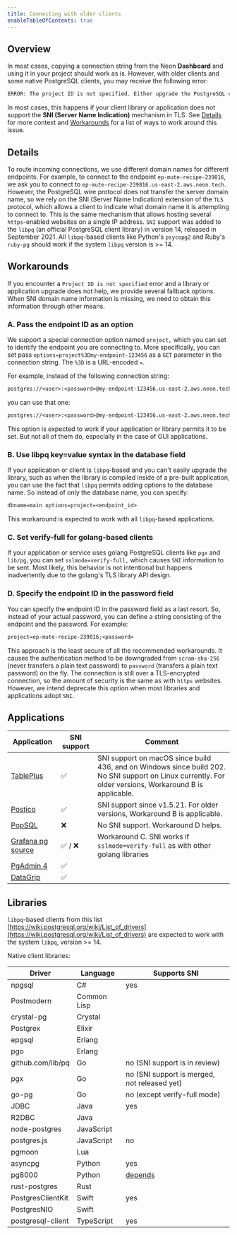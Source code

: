 ```yaml
---
title: Connecting with older clients
enableTableOfContents: true
---
```


## Overview

In most cases, copying a connection string from the Neon **Dashboard** and using it in your project should work as is. However, with older clients and some native PostgreSQL clients, you may receive the following error:

```txt
ERROR: The project ID is not specified. Either upgrade the PostgreSQL client library (libpq) for SNI support or pass the project ID (the first part of the domain name) as a parameter: '&options=project%3D'. See [https://neon.tech/sni](https://neon.tech/sni) for more information.
```

In most cases, this happens if your client library or application does not support the **SNI (Server Name Indication)** mechanism in TLS. See [Details](#details) for more context and [Workarounds](#workarounds) for a list of ways to work around this issue.

## Details

To route incoming connections, we use different domain names for different endpoints. For example, to connect to the endpoint `ep-mute-recipe-239816`, we ask you to connect to `ep-mute-recipe-239816.us-east-2.aws.neon.tech`. However, the PostgreSQL wire protocol does not transfer the server domain name, so we rely on the SNI (Server Name Indication) extension of the `TLS` protocol, which allows a client to indicate what domain name it is attempting to connect to. This is the same mechanism that allows hosting several `https`-enabled websites on a single IP address. `SNI` support was added to the `libpq` (an official PostgreSQL client library) in version 14, released in September 2021. All `libpq`-based clients like Python's `psycopg2` and Ruby's `ruby-pg` should work if the system `libpq`  version is >= 14.

## Workarounds

If you encounter a `Project ID is not specified` error and a library or application upgrade does not help, we provide several fallback options. When SNI domain name information is missing, we need to obtain this information through other means.

### A. Pass the endpoint ID as an option

We support a special connection option named `project,` which you can set to identify the endpoint you are connecting to. More specifically, you can set pass `options=project%3Dmy-endpoint-123456` as a `GET` parameter in the connection string. The `%3D` is a URL-encoded `=`.

For example, instead of the following connection string:

```txt
postgres://<user>:<password>@my-endpoint-123456.us-east-2.aws.neon.tech/main
```

you can use that one:

```txt
postgres://<user>:<password>@my-endpoint-123456.us-east-2.aws.neon.tech/main?options=project%3Dmy-endpoint-123456
```

This option is expected to work if your application or library permits it to be set. But not all of them do, especially in the case of GUI applications.

### B. Use libpq key=value syntax in the database field

If your application or client is `libpq`-based and you can't easily upgrade the library, such as when the library is compiled inside of a pre-built application, you can use the fact that `libpq` permits adding options to the database name. So instead of only the database name, you can specify:

```txt
dbname=main options=project=<endpoint_id>
```

This workaround is expected to work with all `libpq`-based applications.

### C. Set verify-full for golang-based clients

If your application or service uses golang PostgreSQL clients like `pgx` and `lib/pg`, you can set `sslmode=verify-full,` which causes `SNI` information to be sent. Most likely, this behavior is not intentional but happens inadvertently due to the golang's TLS library API design.

### D. Specify the endpoint ID in the password field

You can specify the endpoint ID in the password field as a last resort. So, instead of your actual password, you can define a string consisting of the endpoint and the password. For example:

```txt
project=ep-mute-recipe-239816;<password>
```

This approach is the least secure of all the recommended workarounds. It causes the authentication method to be downgraded from `scram-sha-256` (never transfers a plain text password) to `password` (transfers a plain text password) on the fly. The connection is still over a TLS-encrypted connection, so the amount of security is the same as with `https` websites. However, we intend deprecate this option when most libraries and applications adopt `SNI`.

## Applications

| Application                                                                        | SNI support | Comment                                                                                                                          |
| ---------------------------------------------------------------------------------- | ----------- | -------------------------------------------------------------------------------------------------------------------------------- |
| [TablePlus](https://tableplus.com)                                                 | ✅          | SNI support on macOS since build 436, and on Windows since build 202. No SNI support on Linux currently. For older versions, Workaround B is applicable. |
| [Postico](https://eggerapps.at/postico/)                                           | ✅          | SNI support since v1.5.21. For older versions, Workaround B is applicable.                                                       |
| [PopSQL](https://popsql.com/)                                                      | ❌          | No SNI support. Workaround D helps.                                                                                              |
| [Grafana pg source](https://grafana.com/docs/grafana/latest/datasources/postgres/) | ✅ / ❌     | Workaround C. SNI works if `sslmode=verify-full` as with other golang libraries                                                    |
| [PgAdmin 4](https://www.pgadmin.org/)                                              | ✅          |                                                                                                                                  |
| [DataGrip](https://www.jetbrains.com/datagrip/)                                    | ✅          |                                                                                                                                  |

## Libraries

`libpq`-based clients from this list [https://wiki.postgresql.org/wiki/List_of_drivers](https://wiki.postgresql.org/wiki/List_of_drivers) are expected to work with the system `libpq`, version >= 14.

Native client libraries:

| Driver            | Language    | Supports SNI                                             |
| ----------------- | ----------- | -------------------------------------------------------- |
| npgsql            | C#          | yes                                                      |
| Postmodern        | Common Lisp |                                                          |
| crystal-pg        | Crystal     |                                                          |
| Postgrex          | Elixir      |                                                          |
| epgsql            | Erlang      |                                                          |
| pgo               | Erlang      |                                                          |
| github.com/lib/pq | Go          | no (SNI support is in review)                            |
| pgx               | Go          | no (SNI support is merged, not released yet)              |
| go-pg             | Go          | no (except verify-full mode)                             |
| JDBC              | Java        | yes                                                      |
| R2DBC             | Java        |                                                          |
| node-postgres     | JavaScript  |                                                          |
| postgres.js       | JavaScript  | no                                                       |
| pgmoon            | Lua         |                                                          |
| asyncpg           | Python      | yes                                                      |
| pg8000            | Python      | [depends](https://github.com/neondatabase/neon/pull/2008) |
| rust-postgres     | Rust        |                                                          |
| PostgresClientKit | Swift       | yes                                                      |
| PostgresNIO       | Swift       |                                                          |
| postgresql-client | TypeScript  | yes                                                      |
